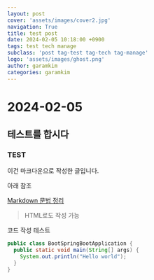 ```yaml
---
layout: post
cover: 'assets/images/cover2.jpg'
navigation: True
title: test post
date: 2024-02-05 10:18:00 +0900
tags: test tech manage
subclass: 'post tag-test tag-tech tag-manage'
logo: 'assets/images/ghost.png'
author: garamkim
categories: garamkim
---
```


# 2024-02-05
## 테스트를 합시다
### TEST


이건 마크다운으로 작성한 글입니다.

아래 참조

[Markdown 문법 정리](https://gist.github.com/ihoneymon/652be052a0727ad59601)


> HTML로도 작성 가능

코드 작성 테스트

```java
public class BootSpringBootApplication {
  public static void main(String[] args) {
    System.out.println("Hello world");
  }
}
```